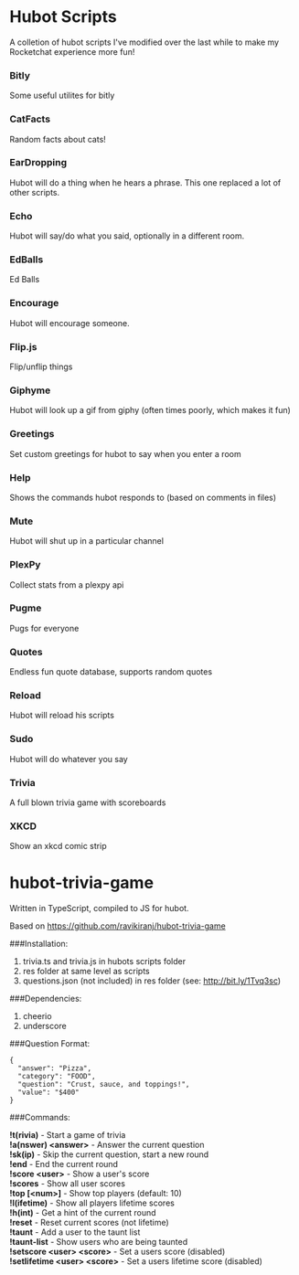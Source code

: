 # Hubot Scripts

A colletion of hubot scripts I've modified over the last while to make my Rocketchat experience more fun! 

### Bitly
  Some useful utilites for bitly
### CatFacts
  Random facts about cats!
### EarDropping
  Hubot will do a thing when he hears a phrase.  This one replaced a lot of other scripts.
### Echo
  Hubot will say/do what you said, optionally in a different room.
### EdBalls
  Ed Balls
### Encourage
  Hubot will encourage someone.
### Flip.js
  Flip/unflip things
### Giphyme
  Hubot will look up a gif from giphy (often times poorly, which makes it fun)
### Greetings
  Set custom greetings for hubot to say when you enter a room
### Help
  Shows the commands hubot responds to (based on comments in files)
### Mute
  Hubot will shut up in a particular channel
### PlexPy
  Collect stats from a plexpy api
### Pugme
  Pugs for everyone
### Quotes
  Endless fun quote database, supports random quotes
### Reload
  Hubot will reload his scripts
### Sudo
  Hubot will do whatever you say
### Trivia
  A full blown trivia game with scoreboards
### XKCD
  Show an xkcd comic strip


# hubot-trivia-game

Written in TypeScript, compiled to JS for hubot.

Based on https://github.com/ravikiranj/hubot-trivia-game

###Installation:

1. trivia.ts and trivia.js in hubots scripts folder
2. res folder at same level as scripts
3. questions.json (not included) in res folder (see: http://bit.ly/1Tvq3sc)

###Dependencies:

1. cheerio
2. underscore

###Question Format:
```
{  
  "answer": "Pizza",  
  "category": "FOOD",  
  "question": "Crust, sauce, and toppings!",  
  "value": "$400"  
}
```
###Commands:

**!t(rivia)** - Start a game of trivia  
**!a(nswer) \<answer\>** - Answer the current question  
**!sk(ip)** - Skip the current question, start a new round  
**!end** - End the current round  
**!score \<user\>** - Show a user's score  
**!scores** - Show all user scores  
**!top \[\<num\>\]** - Show top <num> players (default: 10)  
**!l(ifetime)** - Show all players lifetime scores  
**!h(int)** - Get a hint of the current round  
**!reset** - Reset current scores (not lifetime)  
**!taunt** - Add a user to the taunt list  
**!taunt-list** - Show users who are being taunted  
**!setscore \<user\> \<score\>** - Set a users score (disabled)  
**!setlifetime \<user\> \<score\>** - Set a users lifetime score (disabled)  
